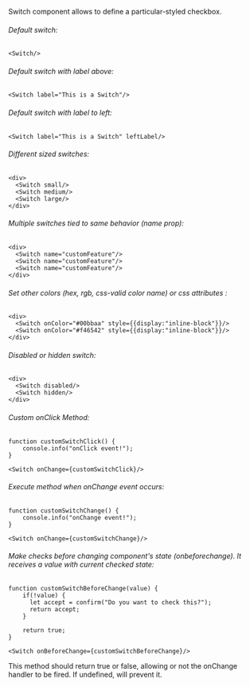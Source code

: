 Switch component allows to define a particular-styled checkbox.

###### Default switch:

    <Switch/>

###### Default switch with label above:

    <Switch label="This is a Switch"/>

###### Default switch with label to left:

    <Switch label="This is a Switch" leftLabel/>

###### Different sized switches:

    <div>
      <Switch small/>
      <Switch medium/>
      <Switch large/>
    </div>

###### Multiple switches tied to same behavior (name prop):

    <div>
      <Switch name="customFeature"/>
      <Switch name="customFeature"/>
      <Switch name="customFeature"/>
    </div>

###### Set other colors (hex, rgb, css-valid color name) or css attributes :

    <div>
      <Switch onColor="#00bbaa" style={{display:"inline-block"}}/>
      <Switch onColor="#f46542" style={{display:"inline-block"}}/>
    </div>

###### Disabled or hidden switch:

    <div>
      <Switch disabled/>
      <Switch hidden/>
    </div>

###### Custom onClick Method:

    function customSwitchClick() {
        console.info("onClick event!");
    }

    <Switch onChange={customSwitchClick}/>

###### Execute method when onChange event occurs:

    function customSwitchChange() {
        console.info("onChange event!");
    }

    <Switch onChange={customSwitchChange}/>

###### Make checks before changing component's state (onbeforechange). It receives a value with current checked state:

    function customSwitchBeforeChange(value) {
        if(!value) {
          let accept = confirm("Do you want to check this?");
          return accept;
        }

        return true;
    }

    <Switch onBeforeChange={customSwitchBeforeChange}/>

This method should return true or false, allowing or not the onChange handler to be fired. If undefined, will prevent it.


